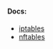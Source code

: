 #### Docs:
- [iptables](https://wiki.archlinux.org/title/iptables)
- [nftables](https://wiki.archlinux.org/title/Nftables)
